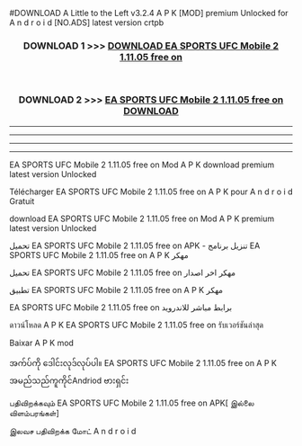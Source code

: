 #DOWNLOAD A Little to the Left v3.2.4 A P K [MOD] premium Unlocked for A n d r o i d [NO.ADS] latest version crtpb 



<div align="center">

<h3>DOWNLOAD 1 >>> <a href="https://downloadmod1.web.app/?judul=EA SPORTS UFC Mobile 2 1.11.05 free on   ">DOWNLOAD EA SPORTS UFC Mobile 2 1.11.05 free on   </a></h3><br>

<h3>DOWNLOAD 2 >>> <a href="https://downloadmod1.web.app/?judul=EA SPORTS UFC Mobile 2 1.11.05 free on   ">EA SPORTS UFC Mobile 2 1.11.05 free on    DOWNLOAD </a></h3>

</div>


----------------------------------------------------------

----------------------------------------------------------

----------------------------------------------------------

----------------------------------------------------------


EA SPORTS UFC Mobile 2 1.11.05 free on    Mod A P K download premium latest version Unlocked

Télécharger EA SPORTS UFC Mobile 2 1.11.05 free on    A P K pour A n d r o i d Gratuit

download EA SPORTS UFC Mobile 2 1.11.05 free on    Mod A P K premium latest version Unlocked

تحميل EA SPORTS UFC Mobile 2 1.11.05 free on    APK - تنزيل برنامج EA SPORTS UFC Mobile 2 1.11.05 free on    A P K مهكر

تحميل EA SPORTS UFC Mobile 2 1.11.05 free on    مهكر اخر اصدار

تطبيق EA SPORTS UFC Mobile 2 1.11.05 free on    A P K مهكر

EA SPORTS UFC Mobile 2 1.11.05 free on    برابط مباشر للاندرويد

ดาวน์โหลด A P K EA SPORTS UFC Mobile 2 1.11.05 free on    รับเวอร์ชันล่าสุด

Baixar A P K mod

အက်ပ်ကို ဒေါင်းလုဒ်လုပ်ပါ။ EA SPORTS UFC Mobile 2 1.11.05 free on    A P K အမည်သည်ကူကိုင်Andriod ဗားရှင်း

பதிவிறக்கவும் EA SPORTS UFC Mobile 2 1.11.05 free on    APK[ இல்லை விளம்பரங்கள்] 
 
இலவச பதிவிறக்க மோட் A n d r o i d



